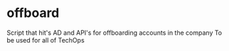 # offboard
Script that hit's AD and API's for offboarding accounts in the company
To be used for all of TechOps

